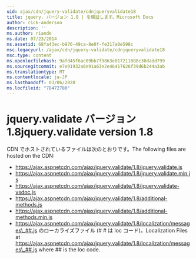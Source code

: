 ```yaml
---
uid: ajax/cdn/jquery-validate/cdnjqueryvalidate18
title: jquery. バージョン 1.8 | を検証します。Microsoft Docs
author: rick-anderson
description: ''
ms.author: riande
ms.date: 07/23/2014
ms.assetid: 68fa43ec-b976-49ca-8e0f-fe317a0e598c
msc.legacyurl: /ajax/cdn/jquery-validate/cdnjqueryvalidate18
msc.type: content
ms.openlocfilehash: 9afd45f6ac09bb7f9863e017211088c30dadd799
ms.sourcegitcommit: e7e91932a6e91a63e2e46417626f39d6b244a3ab
ms.translationtype: MT
ms.contentlocale: ja-JP
ms.lasthandoff: 03/06/2020
ms.locfileid: "78472780"
---
```

# <a name="jqueryvalidate-version-18"></a><span data-ttu-id="52150-102">jquery.validate バージョン 1.8</span><span class="sxs-lookup"><span data-stu-id="52150-102">jquery.validate version 1.8</span></span>

<span data-ttu-id="52150-103">CDN でホストされているファイルは次のとおりです。</span><span class="sxs-lookup"><span data-stu-id="52150-103">The following files are hosted on the CDN:</span></span>

- https://ajax.aspnetcdn.com/ajax/jquery.validate/1.8/jquery.validate.js
- https://ajax.aspnetcdn.com/ajax/jquery.validate/1.8/jquery.validate.min.js
- https://ajax.aspnetcdn.com/ajax/jquery.validate/1.8/jquery.validate-vsdoc.js
- https://ajax.aspnetcdn.com/ajax/jquery.validate/1.8/additional-methods.js
- https://ajax.aspnetcdn.com/ajax/jquery.validate/1.8/additional-methods.min.js
- <span data-ttu-id="52150-104">https://ajax.aspnetcdn.com/ajax/jquery.validate/1.8/localization/messages\_##.js のローカライズファイル (# # は loc コード)。</span><span class="sxs-lookup"><span data-stu-id="52150-104">Localization Files at https://ajax.aspnetcdn.com/ajax/jquery.validate/1.8/localization/messages\_##.js where ## is the loc code.</span></span>

